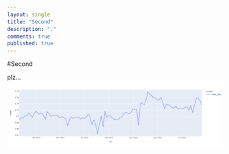 ```yaml
---
layout: single
title: "Second"
description: "."
comments: true
published: true
---
```


#Second

plz...
![2021-03-10-COVID19_Trash](/assets/images/2021-03-10-COVID19_Trash.png)
